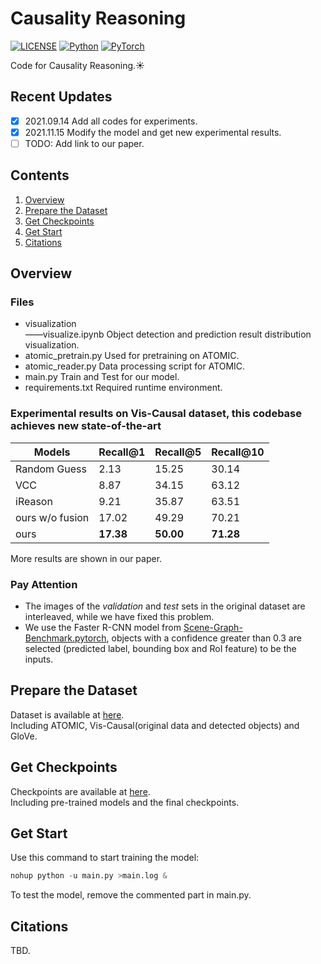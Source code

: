 # Causality Reasoning

[![LICENSE](https://img.shields.io/badge/license-GPL-green)](http://www.buaamsc.com:7929/SY2006304/ACR.pytorch/-/blob/main/LICENSE)
[![Python](https://img.shields.io/badge/python-3.7-blue)](https://www.python.org/)
[![PyTorch](https://img.shields.io/badge/pytorch-1.6.0-%237732a8)](https://pytorch.org/get-started/previous-versions/)

Code for Causality Reasoning.:sunny:

## Recent Updates
- [x] 2021.09.14 Add all codes for experiments.
- [x] 2021.11.15 Modify the model and get new experimental results.
- [ ] TODO: Add link to our paper.

## Contents
1. [Overview](#Overview)
2. [Prepare the Dataset](#Prepare-the-Dataset)
3. [Get Checkpoints](#Get-Checkpoints)
4. [Get Start](#Get-Checkpoints)
5. [Citations](#Citations)

## Overview
### Files
* visualization<br/>
——visualize.ipynb Object detection and prediction result distribution visualization.
* atomic_pretrain.py Used for pretraining on ATOMIC.
* atomic_reader.py Data processing script for ATOMIC.
* main.py Train and Test for our model.
* requirements.txt Required runtime environment.

### Experimental results on Vis-Causal dataset, this codebase achieves new state-of-the-art
Models | Recall@1 | Recall@5 | Recall@10
-- | -- | -- | -- 
Random Guess | 2.13 | 15.25 | 30.14
VCC | 8.87 | 34.15 | 63.12
iReason | 9.21 | 35.87 | 63.51
ours w/o fusion | 17.02 | 49.29 | 70.21
ours | __17.38__ | __50.00__ | __71.28__

More results are shown in our paper.

### Pay Attention
+ The images of the *validation* and *test* sets in the original dataset are interleaved, while we have fixed this problem.
+ We use the Faster R-CNN model from [Scene-Graph-Benchmark.pytorch](https://github.com/KaihuaTang/Scene-Graph-Benchmark.pytorch), objects with a confidence greater than 0.3 are selected (predicted label, bounding box and RoI feature) to be the inputs.

## Prepare the Dataset
Dataset is available at [here](https://bhpan.buaa.edu.cn:443/link/C8C0A829E4A9173553C30D574257849B).<br/>
Including ATOMIC, Vis-Causal(original data and detected objects) and GloVe.

## Get Checkpoints
Checkpoints are available at [here](https://bhpan.buaa.edu.cn:443/link/F81D6A3E3EE44C71CEC0B1B0B8DE52E4).<br/>
Including pre-trained models and the final checkpoints.

## Get Start
Use this command to start training the model:
```python
nohup python -u main.py >main.log &
```
To test the model, remove the commented part in main.py.

## Citations
TBD.
